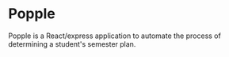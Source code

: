 # Popple
Popple is a React/express application to automate the process of determining a student's semester plan.